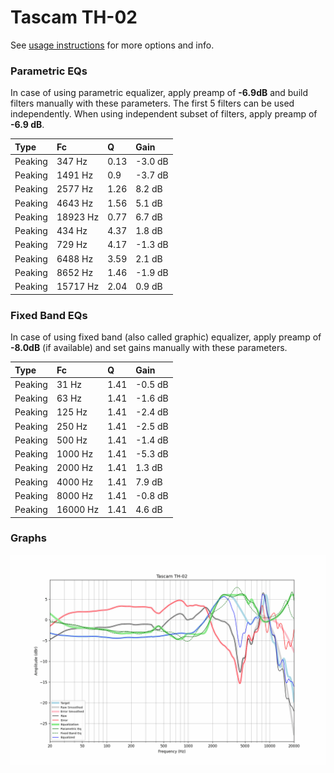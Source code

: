 # Tascam TH-02
See [usage instructions](https://github.com/jaakkopasanen/AutoEq#usage) for more options and info.

### Parametric EQs
In case of using parametric equalizer, apply preamp of **-6.9dB** and build filters manually
with these parameters. The first 5 filters can be used independently.
When using independent subset of filters, apply preamp of **-6.9 dB**.

| Type    | Fc       |    Q | Gain    |
|:--------|:---------|:-----|:--------|
| Peaking | 347 Hz   | 0.13 | -3.0 dB |
| Peaking | 1491 Hz  | 0.9  | -3.7 dB |
| Peaking | 2577 Hz  | 1.26 | 8.2 dB  |
| Peaking | 4643 Hz  | 1.56 | 5.1 dB  |
| Peaking | 18923 Hz | 0.77 | 6.7 dB  |
| Peaking | 434 Hz   | 4.37 | 1.8 dB  |
| Peaking | 729 Hz   | 4.17 | -1.3 dB |
| Peaking | 6488 Hz  | 3.59 | 2.1 dB  |
| Peaking | 8652 Hz  | 1.46 | -1.9 dB |
| Peaking | 15717 Hz | 2.04 | 0.9 dB  |

### Fixed Band EQs
In case of using fixed band (also called graphic) equalizer, apply preamp of **-8.0dB**
(if available) and set gains manually with these parameters.

| Type    | Fc       |    Q | Gain    |
|:--------|:---------|:-----|:--------|
| Peaking | 31 Hz    | 1.41 | -0.5 dB |
| Peaking | 63 Hz    | 1.41 | -1.6 dB |
| Peaking | 125 Hz   | 1.41 | -2.4 dB |
| Peaking | 250 Hz   | 1.41 | -2.5 dB |
| Peaking | 500 Hz   | 1.41 | -1.4 dB |
| Peaking | 1000 Hz  | 1.41 | -5.3 dB |
| Peaking | 2000 Hz  | 1.41 | 1.3 dB  |
| Peaking | 4000 Hz  | 1.41 | 7.9 dB  |
| Peaking | 8000 Hz  | 1.41 | -0.8 dB |
| Peaking | 16000 Hz | 1.41 | 4.6 dB  |

### Graphs
![](./Tascam%20TH-02.png)